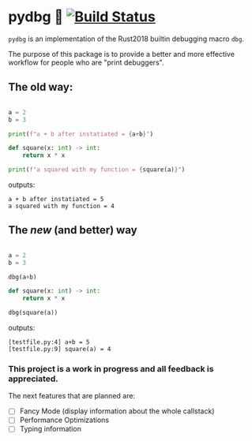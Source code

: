 # pydbg 🐛 [![Build Status](https://travis-ci.com/tylerwince/pydbg.svg?branch=master)](https://travis-ci.com/tylerwince/pydbg)

`pydbg` is an implementation of the Rust2018 builtin debugging macro `dbg`.

The purpose of this package is to provide a better and more effective workflow for
people who are "print debuggers".

## The old way:

```python

a = 2
b = 3

print(f"a + b after instatiated = {a+b}")

def square(x: int) -> int:
    return x * x

print(f"a squared with my function = {square(a)}")

```
outputs:

```
a + b after instatiated = 5
a squared with my function = 4
```

## The _new_ (and better) way

```python

a = 2
b = 3

dbg(a+b)

def square(x: int) -> int:
    return x * x

dbg(square(a))

```
outputs:

```
[testfile.py:4] a+b = 5
[testfile.py:9] square(a) = 4
```

### This project is a work in progress and all feedback is appreciated.

The next features that are planned are:

- [ ] Fancy Mode (display information about the whole callstack)
- [ ] Performance Optimizations
- [ ] Typing information
